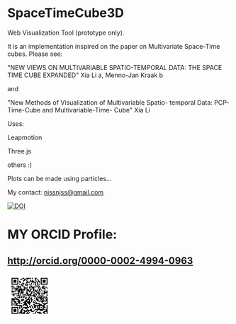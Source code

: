 SpaceTimeCube3D
===============

Web Visualization Tool (prototype only).

It is an implementation inspired on the paper on Multivariate Space-Time cubes. Please see:

"NEW VIEWS ON MULTIVARIABLE SPATIO-TEMPORAL DATA: THE SPACE TIME CUBE EXPANDED"
Xia Li a, Menno-Jan Kraak b

and

"New Methods of Visualization of Multivariable Spatio- temporal Data: PCP- Time-Cube and
Multivariable-Time- Cube"
Xia Li

Uses:

Leapmotion

Three.js

others :)

Plots can be made using particles...


My contact: njssnjss@gmail.com

[![DOI](https://zenodo.org/badge/20295/njss/SpaceTimeCube3D.svg)](https://zenodo.org/badge/latestdoi/20295/njss/SpaceTimeCube3D)

# MY ORCID Profile:
## http://orcid.org/0000-0002-4994-0963

<img src="/my_orcid_qrcode.png" width="100" height="100">


